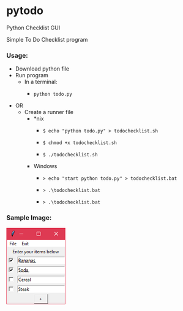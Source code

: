 # pytodo
Python Checklist GUI

Simple To Do Checklist program

### Usage:
- Download python file
- Run program
    - In a terminal:
        -     python todo.py
- OR
    - Create a runner file
        - *nix
            -     $ echo "python todo.py" > todochecklist.sh
            -     $ chmod +x todochecklist.sh
            -     $ ./todochecklist.sh
        - Windows
            -     > echo "start python todo.py" > todochecklist.bat
            -     > .\todochecklist.bat
            -     > .\todochecklist.bat

### Sample Image:
![sample](ToDoChecklist.png)